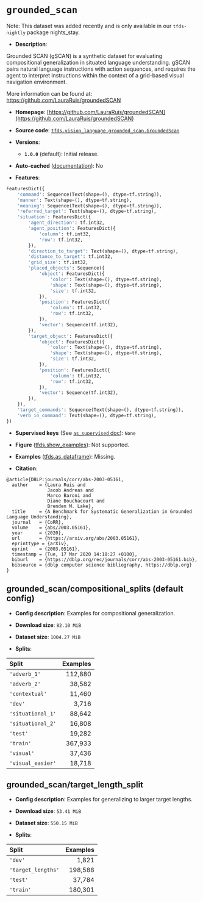 <div itemscope itemtype="http://schema.org/Dataset">
  <div itemscope itemprop="includedInDataCatalog" itemtype="http://schema.org/DataCatalog">
    <meta itemprop="name" content="TensorFlow Datasets" />
  </div>
  <meta itemprop="name" content="grounded_scan" />
  <meta itemprop="description" content="Grounded SCAN (gSCAN) is a synthetic dataset for evaluating compositional&#10;generalization in situated language understanding. gSCAN pairs natural language&#10;instructions with action sequences, and requires the agent to interpret&#10;instructions within the context of a grid-based visual navigation environment.&#10;&#10;More information can be found at: https://github.com/LauraRuis/groundedSCAN&#10;&#10;To use this dataset:&#10;&#10;```python&#10;import tensorflow_datasets as tfds&#10;&#10;ds = tfds.load(&#x27;grounded_scan&#x27;, split=&#x27;train&#x27;)&#10;for ex in ds.take(4):&#10;  print(ex)&#10;```&#10;&#10;See [the guide](https://www.tensorflow.org/datasets/overview) for more&#10;informations on [tensorflow_datasets](https://www.tensorflow.org/datasets).&#10;&#10;" />
  <meta itemprop="url" content="https://www.tensorflow.org/datasets/catalog/grounded_scan" />
  <meta itemprop="sameAs" content="https://github.com/LauraRuis/groundedSCAN" />
  <meta itemprop="citation" content="@article{DBLP:journals/corr/abs-2003-05161,&#10;  author    = {Laura Ruis and&#10;               Jacob Andreas and&#10;               Marco Baroni and&#10;               Diane Bouchacourt and&#10;               Brenden M. Lake},&#10;  title     = {A Benchmark for Systematic Generalization in Grounded Language Understanding},&#10;  journal   = {CoRR},&#10;  volume    = {abs/2003.05161},&#10;  year      = {2020},&#10;  url       = {https://arxiv.org/abs/2003.05161},&#10;  eprinttype = {arXiv},&#10;  eprint    = {2003.05161},&#10;  timestamp = {Tue, 17 Mar 2020 14:18:27 +0100},&#10;  biburl    = {https://dblp.org/rec/journals/corr/abs-2003-05161.bib},&#10;  bibsource = {dblp computer science bibliography, https://dblp.org}&#10;}" />
</div>

# `grounded_scan`


Note: This dataset was added recently and is only available in our
`tfds-nightly` package
<span class="material-icons" title="Available only in the tfds-nightly package">nights_stay</span>.

*   **Description**:

Grounded SCAN (gSCAN) is a synthetic dataset for evaluating compositional
generalization in situated language understanding. gSCAN pairs natural language
instructions with action sequences, and requires the agent to interpret
instructions within the context of a grid-based visual navigation environment.

More information can be found at: https://github.com/LauraRuis/groundedSCAN

*   **Homepage**:
    [https://github.com/LauraRuis/groundedSCAN](https://github.com/LauraRuis/groundedSCAN)

*   **Source code**:
    [`tfds.vision_language.grounded_scan.GroundedScan`](https://github.com/tensorflow/datasets/tree/master/tensorflow_datasets/vision_language/grounded_scan/grounded_scan.py)

*   **Versions**:

    *   **`1.0.0`** (default): Initial release.

*   **Auto-cached**
    ([documentation](https://www.tensorflow.org/datasets/performances#auto-caching)):
    No

*   **Features**:

```python
FeaturesDict({
    'command': Sequence(Text(shape=(), dtype=tf.string)),
    'manner': Text(shape=(), dtype=tf.string),
    'meaning': Sequence(Text(shape=(), dtype=tf.string)),
    'referred_target': Text(shape=(), dtype=tf.string),
    'situation': FeaturesDict({
        'agent_direction': tf.int32,
        'agent_position': FeaturesDict({
            'column': tf.int32,
            'row': tf.int32,
        }),
        'direction_to_target': Text(shape=(), dtype=tf.string),
        'distance_to_target': tf.int32,
        'grid_size': tf.int32,
        'placed_objects': Sequence({
            'object': FeaturesDict({
                'color': Text(shape=(), dtype=tf.string),
                'shape': Text(shape=(), dtype=tf.string),
                'size': tf.int32,
            }),
            'position': FeaturesDict({
                'column': tf.int32,
                'row': tf.int32,
            }),
            'vector': Sequence(tf.int32),
        }),
        'target_object': FeaturesDict({
            'object': FeaturesDict({
                'color': Text(shape=(), dtype=tf.string),
                'shape': Text(shape=(), dtype=tf.string),
                'size': tf.int32,
            }),
            'position': FeaturesDict({
                'column': tf.int32,
                'row': tf.int32,
            }),
            'vector': Sequence(tf.int32),
        }),
    }),
    'target_commands': Sequence(Text(shape=(), dtype=tf.string)),
    'verb_in_command': Text(shape=(), dtype=tf.string),
})
```

*   **Supervised keys** (See
    [`as_supervised` doc](https://www.tensorflow.org/datasets/api_docs/python/tfds/load#args)):
    `None`

*   **Figure**
    ([tfds.show_examples](https://www.tensorflow.org/datasets/api_docs/python/tfds/visualization/show_examples)):
    Not supported.

*   **Examples**
    ([tfds.as_dataframe](https://www.tensorflow.org/datasets/api_docs/python/tfds/as_dataframe)):
    Missing.

*   **Citation**:

```
@article{DBLP:journals/corr/abs-2003-05161,
  author    = {Laura Ruis and
               Jacob Andreas and
               Marco Baroni and
               Diane Bouchacourt and
               Brenden M. Lake},
  title     = {A Benchmark for Systematic Generalization in Grounded Language Understanding},
  journal   = {CoRR},
  volume    = {abs/2003.05161},
  year      = {2020},
  url       = {https://arxiv.org/abs/2003.05161},
  eprinttype = {arXiv},
  eprint    = {2003.05161},
  timestamp = {Tue, 17 Mar 2020 14:18:27 +0100},
  biburl    = {https://dblp.org/rec/journals/corr/abs-2003-05161.bib},
  bibsource = {dblp computer science bibliography, https://dblp.org}
}
```


## grounded_scan/compositional_splits (default config)

*   **Config description**: Examples for compositional generalization.

*   **Download size**: `82.10 MiB`

*   **Dataset size**: `1004.27 MiB`

*   **Splits**:

Split             | Examples
:---------------- | -------:
`'adverb_1'`      | 112,880
`'adverb_2'`      | 38,582
`'contextual'`    | 11,460
`'dev'`           | 3,716
`'situational_1'` | 88,642
`'situational_2'` | 16,808
`'test'`          | 19,282
`'train'`         | 367,933
`'visual'`        | 37,436
`'visual_easier'` | 18,718

## grounded_scan/target_length_split

*   **Config description**: Examples for generalizing to larger target lengths.

*   **Download size**: `53.41 MiB`

*   **Dataset size**: `550.15 MiB`

*   **Splits**:

Split              | Examples
:----------------- | -------:
`'dev'`            | 1,821
`'target_lengths'` | 198,588
`'test'`           | 37,784
`'train'`          | 180,301
